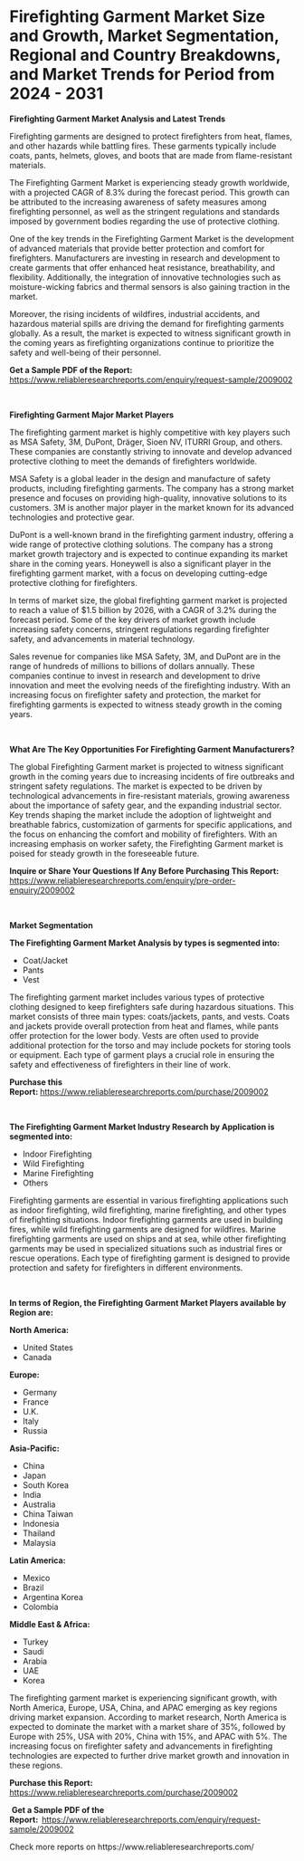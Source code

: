 <p><h1>Firefighting Garment Market Size and Growth, Market Segmentation, Regional and Country Breakdowns, and Market Trends for Period from 2024 -  2031</h1></p><p><strong>Firefighting Garment Market Analysis and Latest Trends</strong></p>
<p><p>Firefighting garments are designed to protect firefighters from heat, flames, and other hazards while battling fires. These garments typically include coats, pants, helmets, gloves, and boots that are made from flame-resistant materials.</p><p>The Firefighting Garment Market is experiencing steady growth worldwide, with a projected CAGR of 8.3% during the forecast period. This growth can be attributed to the increasing awareness of safety measures among firefighting personnel, as well as the stringent regulations and standards imposed by government bodies regarding the use of protective clothing.</p><p>One of the key trends in the Firefighting Garment Market is the development of advanced materials that provide better protection and comfort for firefighters. Manufacturers are investing in research and development to create garments that offer enhanced heat resistance, breathability, and flexibility. Additionally, the integration of innovative technologies such as moisture-wicking fabrics and thermal sensors is also gaining traction in the market.</p><p>Moreover, the rising incidents of wildfires, industrial accidents, and hazardous material spills are driving the demand for firefighting garments globally. As a result, the market is expected to witness significant growth in the coming years as firefighting organizations continue to prioritize the safety and well-being of their personnel.</p></p>
<p><strong>Get a Sample PDF of the Report:&nbsp;</strong> <a href="https://www.reliableresearchreports.com/enquiry/request-sample/2009002">https://www.reliableresearchreports.com/enquiry/request-sample/2009002</a></p>
<p>&nbsp;</p>
<p><strong>Firefighting Garment Major Market Players</strong></p>
<p><p>The firefighting garment market is highly competitive with key players such as MSA Safety, 3M, DuPont, Dräger, Sioen NV, ITURRI Group, and others. These companies are constantly striving to innovate and develop advanced protective clothing to meet the demands of firefighters worldwide.</p><p>MSA Safety is a global leader in the design and manufacture of safety products, including firefighting garments. The company has a strong market presence and focuses on providing high-quality, innovative solutions to its customers. 3M is another major player in the market known for its advanced technologies and protective gear.</p><p>DuPont is a well-known brand in the firefighting garment industry, offering a wide range of protective clothing solutions. The company has a strong market growth trajectory and is expected to continue expanding its market share in the coming years. Honeywell is also a significant player in the firefighting garment market, with a focus on developing cutting-edge protective clothing for firefighters.</p><p>In terms of market size, the global firefighting garment market is projected to reach a value of $1.5 billion by 2026, with a CAGR of 3.2% during the forecast period. Some of the key drivers of market growth include increasing safety concerns, stringent regulations regarding firefighter safety, and advancements in material technology.</p><p>Sales revenue for companies like MSA Safety, 3M, and DuPont are in the range of hundreds of millions to billions of dollars annually. These companies continue to invest in research and development to drive innovation and meet the evolving needs of the firefighting industry. With an increasing focus on firefighter safety and protection, the market for firefighting garments is expected to witness steady growth in the coming years.</p></p>
<p>&nbsp;</p>
<p><strong>What Are The Key Opportunities For Firefighting Garment Manufacturers?</strong></p>
<p><p>The global Firefighting Garment market is projected to witness significant growth in the coming years due to increasing incidents of fire outbreaks and stringent safety regulations. The market is expected to be driven by technological advancements in fire-resistant materials, growing awareness about the importance of safety gear, and the expanding industrial sector. Key trends shaping the market include the adoption of lightweight and breathable fabrics, customization of garments for specific applications, and the focus on enhancing the comfort and mobility of firefighters. With an increasing emphasis on worker safety, the Firefighting Garment market is poised for steady growth in the foreseeable future.</p></p>
<p><strong>Inquire or Share Your Questions If Any Before Purchasing This Report:</strong> <a href="https://www.reliableresearchreports.com/enquiry/pre-order-enquiry/2009002">https://www.reliableresearchreports.com/enquiry/pre-order-enquiry/2009002</a></p>
<p>&nbsp;</p>
<p><strong>Market Segmentation</strong></p>
<p><strong>The Firefighting Garment Market Analysis by types is segmented into:</strong></p>
<p><ul><li>Coat/Jacket</li><li>Pants</li><li>Vest</li></ul></p>
<p><p>The firefighting garment market includes various types of protective clothing designed to keep firefighters safe during hazardous situations. This market consists of three main types: coats/jackets, pants, and vests. Coats and jackets provide overall protection from heat and flames, while pants offer protection for the lower body. Vests are often used to provide additional protection for the torso and may include pockets for storing tools or equipment. Each type of garment plays a crucial role in ensuring the safety and effectiveness of firefighters in their line of work.</p></p>
<p><strong>Purchase this Report:&nbsp;</strong><a href="https://www.reliableresearchreports.com/purchase/2009002">https://www.reliableresearchreports.com/purchase/2009002</a></p>
<p>&nbsp;</p>
<p><strong>The Firefighting Garment Market Industry Research by Application is segmented into:</strong></p>
<p><ul><li>Indoor Firefighting</li><li>Wild Firefighting</li><li>Marine Firefighting</li><li>Others</li></ul></p>
<p><p>Firefighting garments are essential in various firefighting applications such as indoor firefighting, wild firefighting, marine firefighting, and other types of firefighting situations. Indoor firefighting garments are used in building fires, while wild firefighting garments are designed for wildfires. Marine firefighting garments are used on ships and at sea, while other firefighting garments may be used in specialized situations such as industrial fires or rescue operations. Each type of firefighting garment is designed to provide protection and safety for firefighters in different environments.</p></p>
<p>&nbsp;</p>
<p><strong>In terms of Region, the Firefighting Garment Market Players available by Region are:</strong></p>
<p>
    <p> <strong> North America: </strong>
        <ul>
            <li>United States</li>
            <li>Canada</li>
        </ul>
        </p> 
    <p> <strong> Europe: </strong>
        <ul>
            <li>Germany</li>
            <li>France</li>
            <li>U.K.</li>
            <li>Italy</li>
            <li>Russia</li>
        </ul>
        </p> 
    <p> <strong> Asia-Pacific: </strong>
        <ul>
            <li>China</li>
            <li>Japan</li>
            <li>South Korea</li>
            <li>India</li>
            <li>Australia</li>
            <li>China Taiwan</li>
            <li>Indonesia</li>
            <li>Thailand</li>
            <li>Malaysia</li>
        </ul>
        </p> 
    <p> <strong> Latin America: </strong>
        <ul>
            <li>Mexico</li>
            <li>Brazil</li>
            <li>Argentina Korea</li>
            <li>Colombia</li>
        </ul>
        </p> 
    <p> <strong> Middle East & Africa: </strong>
        <ul>
            <li>Turkey</li>
            <li>Saudi</li>
            <li>Arabia</li>
            <li>UAE</li>
            <li>Korea</li>
        </ul>
    </p>
    </p>
<p><p>The firefighting garment market is experiencing significant growth, with North America, Europe, USA, China, and APAC emerging as key regions driving market expansion. According to market research, North America is expected to dominate the market with a market share of 35%, followed by Europe with 25%, USA with 20%, China with 15%, and APAC with 5%. The increasing focus on firefighter safety and advancements in firefighting technologies are expected to further drive market growth and innovation in these regions.</p></p>
<p><strong>Purchase this Report: </strong><a href="https://www.reliableresearchreports.com/purchase/2009002">https://www.reliableresearchreports.com/purchase/2009002</a></p>
<p>&nbsp;<strong>Get a Sample PDF of the Report:&nbsp;&nbsp;</strong><a href="https://www.reliableresearchreports.com/enquiry/request-sample/2009002">https://www.reliableresearchreports.com/enquiry/request-sample/2009002</a></p>
<p><strong></strong></p>
<p>Check more reports on https://www.reliableresearchreports.com/</p>